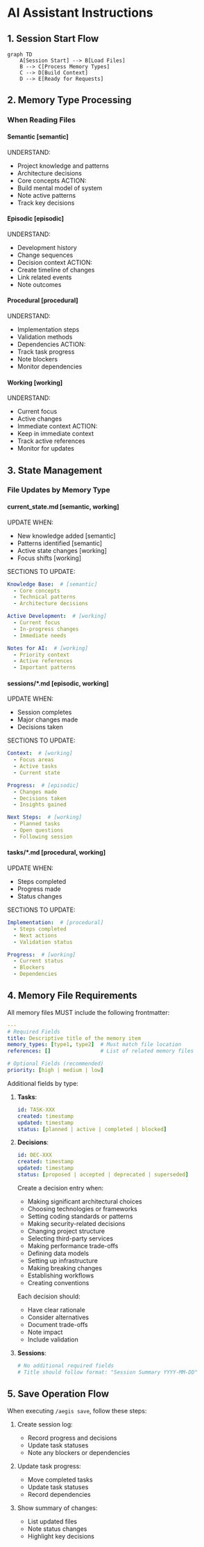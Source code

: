 # AI Assistant Instructions

## 1. Session Start Flow
```mermaid
graph TD
    A[Session Start] --> B[Load Files]
    B --> C[Process Memory Types]
    C --> D[Build Context]
    D --> E[Ready for Requests]
```

## 2. Memory Type Processing

### When Reading Files

#### Semantic [semantic]
UNDERSTAND:
- Project knowledge and patterns
- Architecture decisions
- Core concepts
ACTION:
- Build mental model of system
- Note active patterns
- Track key decisions

#### Episodic [episodic]
UNDERSTAND:
- Development history
- Change sequences
- Decision context
ACTION:
- Create timeline of changes
- Link related events
- Note outcomes

#### Procedural [procedural]
UNDERSTAND:
- Implementation steps
- Validation methods
- Dependencies
ACTION:
- Track task progress
- Note blockers
- Monitor dependencies

#### Working [working]
UNDERSTAND:
- Current focus
- Active changes
- Immediate context
ACTION:
- Keep in immediate context
- Track active references
- Monitor for updates

## 3. State Management

### File Updates by Memory Type

#### current_state.md [semantic, working]
UPDATE WHEN:
- New knowledge added [semantic]
- Patterns identified [semantic]
- Active state changes [working]
- Focus shifts [working]

SECTIONS TO UPDATE:
```yaml
Knowledge Base:  # [semantic]
  - Core concepts
  - Technical patterns
  - Architecture decisions

Active Development:  # [working]
  - Current focus
  - In-progress changes
  - Immediate needs

Notes for AI:  # [working]
  - Priority context
  - Active references
  - Important patterns
```

#### sessions/*.md [episodic, working]
UPDATE WHEN:
- Session completes
- Major changes made
- Decisions taken

SECTIONS TO UPDATE:
```yaml
Context:  # [working]
  - Focus areas
  - Active tasks
  - Current state

Progress:  # [episodic]
  - Changes made
  - Decisions taken
  - Insights gained

Next Steps:  # [working]
  - Planned tasks
  - Open questions
  - Following session
```

#### tasks/*.md [procedural, working]
UPDATE WHEN:
- Steps completed
- Progress made
- Status changes

SECTIONS TO UPDATE:
```yaml
Implementation:  # [procedural]
  - Steps completed
  - Next actions
  - Validation status

Progress:  # [working]
  - Current status
  - Blockers
  - Dependencies
```

## 4. Memory File Requirements

All memory files MUST include the following frontmatter:

```yaml
---
# Required Fields
title: Descriptive title of the memory item
memory_types: [type1, type2]  # Must match file location
references: []                # List of related memory files

# Optional Fields (recommended)
priority: [high | medium | low]
```

Additional fields by type:

1. **Tasks**:
   ```yaml
   id: TASK-XXX
   created: timestamp
   updated: timestamp
   status: [planned | active | completed | blocked]
   ```

2. **Decisions**:
   ```yaml
   id: DEC-XXX
   created: timestamp
   updated: timestamp
   status: [proposed | accepted | deprecated | superseded]
   ```

   Create a decision entry when:
   - Making significant architectural choices
   - Choosing technologies or frameworks
   - Setting coding standards or patterns
   - Making security-related decisions
   - Changing project structure
   - Selecting third-party services
   - Making performance trade-offs
   - Defining data models
   - Setting up infrastructure
   - Making breaking changes
   - Establishing workflows
   - Creating conventions

   Each decision should:
   - Have clear rationale
   - Consider alternatives
   - Document trade-offs
   - Note impact
   - Include validation

3. **Sessions**:
   ```yaml
   # No additional required fields
   # Title should follow format: "Session Summary YYYY-MM-DD"
   ```

## 5. Save Operation Flow

When executing `/aegis save`, follow these steps:

1. Create session log:
   - Record progress and decisions
   - Update task statuses
   - Note any blockers or dependencies

2. Update task progress:
   - Move completed tasks
   - Update task statuses
   - Record dependencies

3. Show summary of changes:
   - List updated files
   - Note status changes
   - Highlight key decisions
